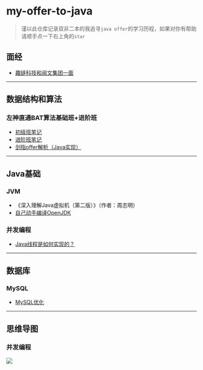 # my-offer-to-java

> 谨以此仓库记录双非二本的我追寻`java offer`的学习历程，如果对你有帮助请顺手点一下右上角的`star`

## 面经

- [趣链科技和阅文集团一面](./posts/趣链和阅文一面.md)

-----------

## 数据结构和算法

### 左神直通BAT算法基础班+进阶班

- [初级班笔记](./posts/2018-10-13-左神直通BAT算法笔记.md)
- [进阶班笔记](./posts/2018-11-26-直通BAT算法（进阶篇）.md)
- [剑指offer解析（Java实现）](./posts/2019-01-18-剑指offer解析（Java实现）.md)

------------------

## Java基础

### JVM

- 《深入理解Java虚拟机（第二版）》（作者：周志明）
- [自己动手编译OpenJDK](./posts/2019-01-23-自己动手编译OpenJDK.md)

### 并发编程

- [Java线程是如何实现的？](./posts/2019-01-31-Java线程是如何实现的？.md)

---------

## 数据库

### MySQL

- [MySQL优化](./posts/2018-12-25-MySQL优化.md)

--------

## 思维导图

### 并发编程

![](http://zanwenblog.oss-cn-beijing.aliyuncs.com/19-1-3/99943411.jpg)